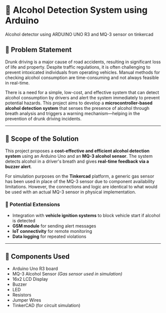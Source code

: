 # 🚗 Alcohol Detection System using Arduino
Alcohol detector using ARDUINO UNO R3 and MQ-3 sensor on tinkercad

## 📝 Problem Statement

Drunk driving is a major cause of road accidents, resulting in significant loss of life and property. Despite traffic regulations, it is often challenging to prevent intoxicated individuals from operating vehicles. Manual methods for checking alcohol consumption are time-consuming and not always feasible in real-time.

There is a need for a simple, low-cost, and effective system that can detect alcohol consumption by drivers and alert the system immediately to prevent potential hazards. This project aims to develop a **microcontroller-based alcohol detection system** that senses the presence of alcohol through breath analysis and triggers a warning mechanism—helping in the prevention of drunk driving incidents.

---

## 🎯 Scope of the Solution

This project proposes a **cost-effective and efficient alcohol detection system** using an Arduino Uno and an **MQ-3 alcohol sensor**. The system detects alcohol in a driver's breath and gives **real-time feedback via a buzzer alert**.

For simulation purposes on the **Tinkercad** platform, a generic gas sensor has been used in place of the MQ-3 sensor due to component availability limitations. However, the connections and logic are identical to what would be used with an actual MQ-3 sensor in physical implementation.

### 🔧 Potential Extensions
- Integration with **vehicle ignition systems** to block vehicle start if alcohol is detected  
- **GSM module** for sending alert messages  
- **IoT connectivity** for remote monitoring  
- **Data logging** for repeated violations  

---

## 🧰 Components Used

- Arduino Uno R3 board  
- MQ-3 Alcohol Sensor *(Gas sensor used in simulation)*  
- 16x2 LCD Display  
- Buzzer  
- LED  
- Resistors  
- Jumper Wires  
- TinkerCAD (for circuit simulation)
